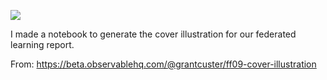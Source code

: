 ![](https://db-feed.s3.amazonaws.com/legacy/Screen_Shot_2018_10_16_at_9_19_09_AM-1539695998169.png)

I made a notebook to generate the cover illustration for our federated learning report.

From: https://beta.observablehq.com/@grantcuster/ff09-cover-illustration